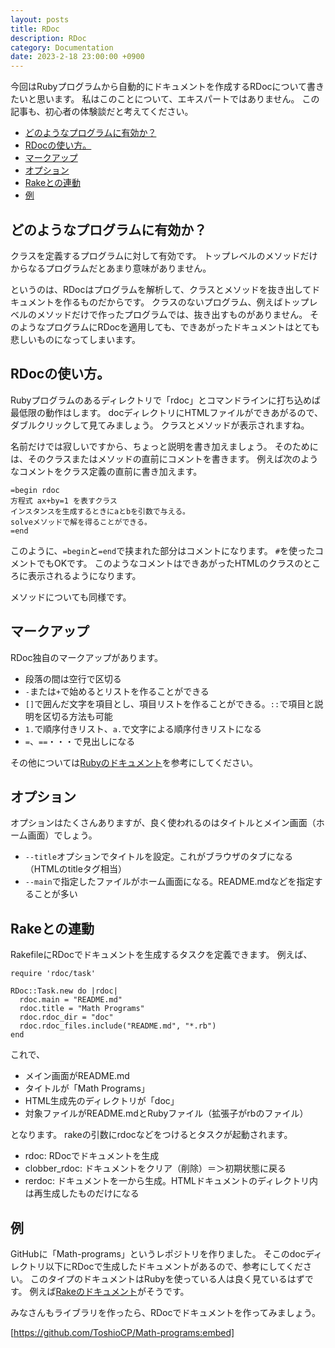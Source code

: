 ```yaml
---
layout: posts
title: RDoc
description: RDoc
category: Documentation
date: 2023-2-18 23:00:00 +0900
---
```


今回はRubyプログラムから自動的にドキュメントを作成するRDocについて書きたいと思います。
私はこのことについて、エキスパートではありません。
この記事も、初心者の体験談だと考えてください。

- [どのようなプログラムに有効か？](#どのようなプログラムに有効か)
- [RDocの使い方。](#rdocの使い方)
- [マークアップ](#マークアップ)
- [オプション](#オプション)
- [Rakeとの連動](#rakeとの連動)
- [例](#例)


## どのようなプログラムに有効か？

クラスを定義するプログラムに対して有効です。
トップレベルのメソッドだけからなるプログラムだとあまり意味がありません。

というのは、RDocはプログラムを解析して、クラスとメソッドを抜き出してドキュメントを作るものだからです。
クラスのないプログラム、例えばトップレベルのメソッドだけで作ったプログラムでは、抜き出すものがありません。
そのようなプログラムにRDocを適用しても、できあがったドキュメントはとても悲しいものになってしまいます。

## RDocの使い方。

Rubyプログラムのあるディレクトリで「rdoc」とコマンドラインに打ち込めば最低限の動作はします。
docディレクトリにHTMLファイルができあがるので、ダブルクリックして見てみましょう。
クラスとメソッドが表示されますね。

名前だけでは寂しいですから、ちょっと説明を書き加えましょう。
そのためには、そのクラスまたはメソッドの直前にコメントを書きます。
例えば次のようなコメントをクラス定義の直前に書き加えます。

```
=begin rdoc
方程式 ax+by=1 を表すクラス
インスタンスを生成するときにaとbを引数で与える。
solveメソッドで解を得ることができる。
=end
```

このように、`=begin`と`=end`で挟まれた部分はコメントになります。
`#`を使ったコメントでもOKです。
このようなコメントはできあがったHTMLのクラスのところに表示されるようになります。

メソッドについても同様です。

## マークアップ

RDoc独自のマークアップがあります。

- 段落の間は空行で区切る
- `-`または`+`で始めるとリストを作ることができる
- `[]`で囲んだ文字を項目とし、項目リストを作ることができる。`::`で項目と説明を区切る方法も可能
- `1.`で順序付きリスト、`a.`で文字による順序付きリストになる
- `=`、`==`・・・で見出しになる

その他については[Rubyのドキュメント](https://docs.ruby-lang.org/ja/3.1/library/rdoc.html)を参考にしてください。

## オプション

オプションはたくさんありますが、良く使われるのはタイトルとメイン画面（ホーム画面）でしょう。

- `--title`オプションでタイトルを設定。これがブラウザのタブになる（HTMLのtitleタグ相当）
- `--main`で指定したファイルがホーム画面になる。README.mdなどを指定することが多い

## Rakeとの連動

RakefileにRDocでドキュメントを生成するタスクを定義できます。
例えば、

```
require 'rdoc/task'

RDoc::Task.new do |rdoc|
  rdoc.main = "README.md"
  rdoc.title = "Math Programs"
  rdoc.rdoc_dir = "doc"
  rdoc.rdoc_files.include("README.md", "*.rb")
end
```

これで、

- メイン画面がREADME.md
- タイトルが「Math Programs」
- HTML生成先のディレクトリが「doc」
- 対象ファイルがREADME.mdとRubyファイル（拡張子がrbのファイル）

となります。
rakeの引数にrdocなどをつけるとタスクが起動されます。

- rdoc: RDocでドキュメントを生成
- clobber\_rdoc: ドキュメントをクリア（削除）＝＞初期状態に戻る
- rerdoc: ドキュメントを一から生成。HTMLドキュメントのディレクトリ内は再生成したものだけになる

## 例

GitHubに「Math-programs」というレポジトリを作りました。
そこのdocディレクトリ以下にRDocで生成したドキュメントがあるので、参考にしてください。
このタイプのドキュメントはRubyを使っている人は良く見ているはずです。
例えば[Rakeのドキュメント](https://ruby.github.io/rake/)がそうです。

みなさんもライブラリを作ったら、RDocでドキュメントを作ってみましょう。

[https://github.com/ToshioCP/Math-programs:embed]
